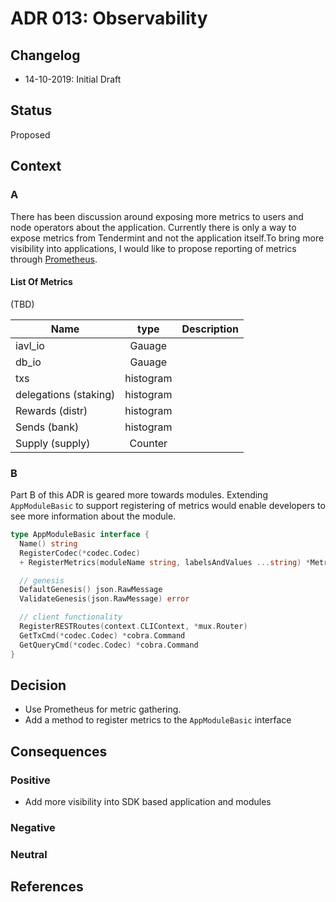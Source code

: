 # ADR 013: Observability

## Changelog

- 14-10-2019: Initial Draft

## Status

Proposed

## Context

### A

There has been discussion around exposing more metrics to users and node operators about the application. Currently there is only a way to expose metrics from Tendermint and not the application itself.To bring more visibility into applications, I would like to propose reporting of metrics through [Prometheus](https://prometheus.io/). 

#### List Of Metrics

(TBD)

| Name                  |   type    | Description |
| --------------------- | :-------: | ----------: |
| iavl_io               |  Gauage   |             |
| db_io                 |  Gauage   |             |
| txs                   | histogram |             |
| delegations (staking) | histogram |             |
| Rewards (distr)       | histogram |             |
| Sends (bank)          | histogram |             |
| Supply (supply)       |  Counter  |             |

### B

Part B of this ADR is geared more towards modules. Extending `AppModuleBasic` to support registering of metrics would enable developers to see more information about the module.

```go
type AppModuleBasic interface {
  Name() string
  RegisterCodec(*codec.Codec)
  + RegisterMetrics(moduleName string, labelsAndValues ...string) *Metrics

  // genesis
  DefaultGenesis() json.RawMessage
  ValidateGenesis(json.RawMessage) error

  // client functionality
  RegisterRESTRoutes(context.CLIContext, *mux.Router)
  GetTxCmd(*codec.Codec) *cobra.Command
  GetQueryCmd(*codec.Codec) *cobra.Command
}

```

## Decision

- Use Prometheus for metric gathering.
- Add a method to register metrics to the `AppModuleBasic` interface

## Consequences

### Positive

- Add more visibility into SDK based application and modules

### Negative

### Neutral

## References
